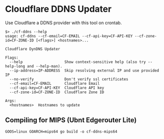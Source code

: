 # Cloudflare DDNS Updater

Use Cloudflare a DDNS provider with this tool on crontab.

```
$> ./cf-ddns --help
usage: cf-ddns --cf-email=CF-EMAIL --cf-api-key=CF-API-KEY --cf-zone-id=CF-ZONE-ID [<flags>] <hostnames>...

Cloudflare DynDNS Updater

Flags:
  --help                   Show context-sensitive help (also try --help-long and --help-man).
  --ip-address=IP-ADDRESS  Skip resolving external IP and use provided IP
  --no-verify              Don't verify ssl certificates
  --cf-email=CF-EMAIL      Cloudflare Email
  --cf-api-key=CF-API-KEY  Cloudflare API key
  --cf-zone-id=CF-ZONE-ID  Cloudflare Zone ID

Args:
  <hostnames>  Hostnames to update
```

## Compiling for MIPS (Ubnt Edgerouter Lite)
```
GOOS=linux GOARCH=mips64 go build -o cf-ddns-mips64
```
